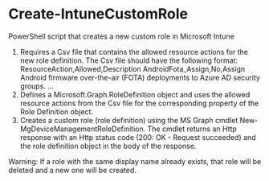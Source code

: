 # Create-IntuneCustomRole
PowerShell script that creates a new custom role in Microsoft Intune
1. Requires a Csv file that contains the allowed resource actions for the new role definition. The Csv file should have the following format:
    ResourceAction,Allowed,Description
    AndroidFota_Assign,No,Assign Android firmware over-the-air (FOTA) deployments to Azure AD security groups.
    ...
2. Defines a Microsoft.Graph.RoleDefinition object and uses the allowed resource actions from the Csv file for the corresponding property of the Role Definition object.
3. Creates a custom role (role definition) using the MS Graph cmdlet New-MgDeviceManagementRoleDefinition. The cmdlet returns an Http response with an Http status code (200: OK - Request succeeded) and the role definition object in the body of the response.

Warning: If a role with the same display name already exists, that role will be deleted and a new one will be created.
